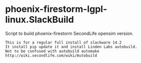 # phoenix-firestorm-lgpl-linux.SlackBuild
Script to build phoenix-firestorm  SecondLife opensim version. 
~~~
This is for a regular full install of slackware 14.2
It install pip update it and install Linden Labs autobuild.
Not to be confused with autobuild automake
http://wiki.secondlife.com/wiki/Autobuild
~~~
